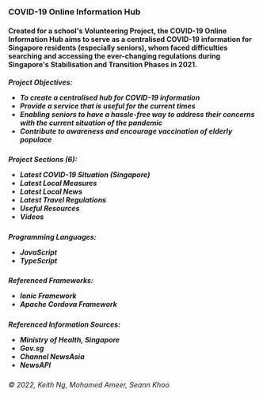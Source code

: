 <h3>COVID-19 Online Information Hub</h3>

<h4>Created for a school's Volunteering Project, the COVID-19 Online Information Hub aims to serve as a centralised COVID-19 information for Singapore residents
(especially seniors), whom faced difficulties searching and accessing the ever-changing regulations during Singapore's Stabilisation and Transition Phases in 2021.</h4>

<h5>Project Objectives:<br>
  <ul><li>To create a centralised hub for COVID-19 information</li>
  <li>Provide a service that is useful for the current times</li>
  <li>Enabling seniors to have a hassle-free way to address their concerns with the current situation of the pandemic</li>
  <li>Contribute to awareness and encourage vaccination of elderly populace</li></ul></h5>

<h5>Project Sections (6):<br>
  <ul><li>Latest COVID-19 Situation (Singapore)</li>
  <li>Latest Local Measures</li>
  <li>Latest Local News</li>
  <li>Latest Travel Regulations</li>
  <li>Useful Resources</li>
  <li>Videos</li></ul></h5>
  
  <h5>Programming Languages:<br>
  <ul><li>JavaScript</li>
  <li>TypeScript</li></ul></h5>
  
  <h5>Referenced Frameworks:<br>
  <ul><li>Ionic Framework</li>
  <li>Apache Cordova Framework</li></ul></h5>

<h5>Referenced Information Sources:<br>
  <ul><li>Ministry of Health, Singapore</li>
  <li>Gov.sg</li>
  <li>Channel NewsAsia</li>
  <li>NewsAPI</li></ul></h5>

<h6>© 2022, Keith Ng, Mohamed Ameer, Seann Khoo</h6>
